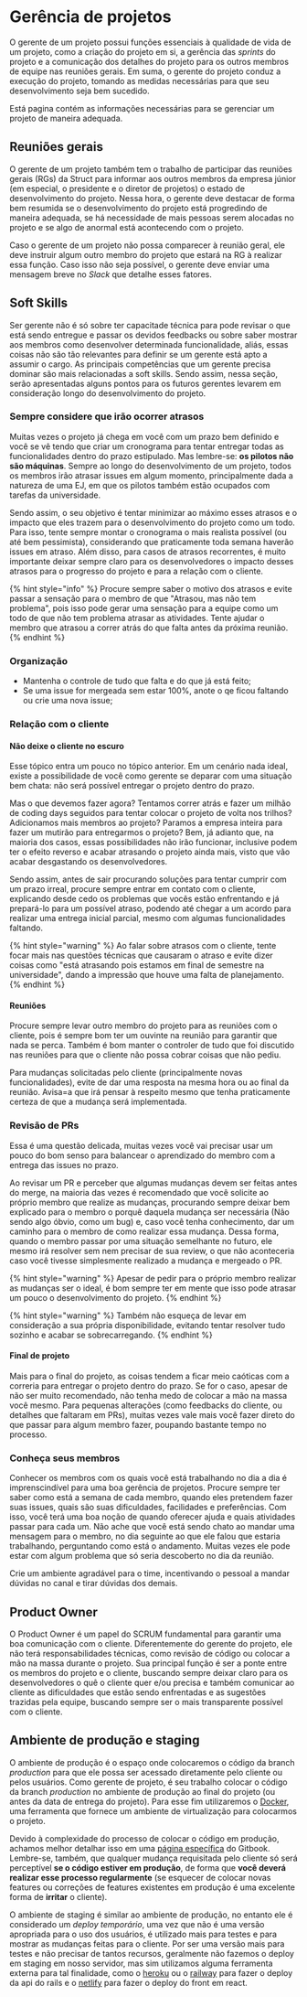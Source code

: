 # Gerência de projetos

O gerente de um projeto possui funções essenciais à qualidade de vida de um projeto, como a criação do projeto em si, a gerência das *sprints* do projeto e a comunicação dos detalhes do projeto para os outros membros de equipe nas reuniões gerais. Em suma, o gerente do projeto conduz a execução do projeto, tomando as medidas necessárias para que seu desenvolvimento seja bem sucedido.

Está pagina contém as informações necessárias para se gerenciar um projeto de maneira adequada.

## Reuniões gerais

O gerente de um projeto também tem o trabalho de participar das reuniões gerais \(RGs\) da Struct para informar aos outros membros da empresa júnior \(em especial, o presidente e o diretor de projetos\) o estado de desenvolvimento do projeto. Nessa hora, o gerente deve destacar de forma bem resumida se o desenvolvimento do projeto está progredindo de maneira adequada, se há necessidade de mais pessoas serem alocadas no projeto e se algo de anormal está acontecendo com o projeto.

Caso o gerente de um projeto não possa comparecer à reunião geral, ele deve instruir algum outro membro do projeto que estará na RG à realizar essa função. Caso isso não seja possível, o gerente deve enviar uma mensagem breve no *Slack* que detalhe esses fatores.


## Soft Skills

Ser gerente não é só sobre ter capacitade técnica para pode revisar o que está sendo entregue e passar os devidos feedbacks ou sobre saber mostrar aos membros como desenvolver determinada funcionalidade, aliás, essas coisas não são tão relevantes para definir se um gerente está apto a assumir o cargo. As principais competências que um gerente precisa dominar são mais relacionadas a soft skills. Sendo assim, nessa seção, serão apresentadas alguns pontos para os futuros gerentes levarem em consideração longo do desenvolvimento do projeto.

### Sempre considere que irão ocorrer atrasos

Muitas vezes o projeto já chega em você com um prazo bem definido e você se vê tendo que criar um cronograma para tentar entregar todas as funcionalidades dentro do prazo estipulado. Mas lembre-se: **os pilotos não são máquinas**. Sempre ao longo do desenvolvimento de um projeto, todos os membros irão atrasar issues em algum momento, principalmente dada a natureza de uma EJ, em que os pilotos também estão ocupados com tarefas da universidade. 

Sendo assim, o seu objetivo é tentar minimizar ao máximo esses atrasos e o impacto que eles trazem para o desenvolvimento do projeto como um todo. Para isso, tente sempre montar o cronograma o mais realista possível (ou até bem pessimista), considerando que praticamente toda semana haverão issues em atraso. Além disso, para casos de atrasos recorrentes, é muito importante deixar sempre claro para os desenvolvedores o impacto desses atrasos para o progresso do projeto e para a relação com o cliente.

{% hint style="info" %}
    Procure sempre saber o motivo dos atrasos e evite passar a sensação para o membro de que "Atrasou, mas não tem problema", pois isso pode gerar uma sensação para a equipe como um todo de que não tem problema atrasar as atividades. Tente ajudar o membro que atrasou a correr atrás do que falta antes da próxima reunião.
{% endhint %}

### Organização

- Mantenha o controle de tudo que falta e do que já está feito;
- Se uma issue for mergeada sem estar 100%, anote o qe ficou faltando ou crie uma nova issue;

### Relação com o cliente

#### Não deixe o cliente no escuro

Esse tópico entra um pouco no tópico anterior. Em um cenário nada ideal, existe a possibilidade de você como gerente se deparar com uma situação bem chata: não será possível entregar o projeto dentro do prazo. 

Mas o que devemos fazer agora? Tentamos correr atrás e fazer um milhão de coding days seguidos para tentar colocar o projeto de volta nos trilhos? Adicionamos mais membros ao projeto? Paramos a empresa inteira para fazer um mutirão para entregarmos o projeto? Bem, já adianto que, na maioria dos casos, essas possibilidades não irão funcionar, inclusive podem ter o efeito reverso e acabar atrasando o projeto ainda mais, visto que vão acabar desgastando os desenvolvedores.

Sendo assim, antes de sair procurando soluções para tentar cumprir com um prazo irreal, procure sempre entrar em contato com o cliente, explicando desde cedo os problemas que vocês estão enfrentando e já prepará-lo para um possível atraso, podendo até chegar a um acordo para realizar uma entrega inicial parcial, mesmo com algumas funcionalidades faltando.

{% hint style="warning" %}
    Ao falar sobre atrasos com o cliente, tente focar mais nas questões técnicas que causaram o atraso e evite dizer coisas como "está atrasando pois estamos em final de semestre na universidade", dando a impressão que houve uma falta de planejamento.
{% endhint %}

#### Reuniões

Procure sempre levar outro membro do projeto para as reuniões com o cliente, pois é sempre bom ter um ouvinte na reunião para garantir que nada se perca. Também é bom manter o controler de tudo que foi discutido nas reuniões para que o cliente não possa cobrar coisas que não pediu.

Para mudanças solicitadas pelo cliente (principalmente novas funcionalidades), evite de dar uma resposta na mesma hora ou ao final da reunião. Avisa=a que irá pensar à respeito mesmo que tenha praticamente certeza de que a mudança será implementada.

### Revisão de PRs

Essa é uma questão delicada, muitas vezes você vai precisar usar um pouco do bom senso para balancear o aprendizado do membro com a entrega das issues no prazo. 

Ao revisar um PR e perceber que algumas mudanças devem ser feitas antes do merge, na maioria das vezes é recomendado que você solicite ao próprio membro que realize as mudanças,  procurando sempre deixar bem explicado para o membro o porquê daquela mudança ser necessária (Não sendo algo óbvio, como um bug) e, caso você tenha conhecimento, dar um caminho para o membro de como realizar essa mudança. 
Dessa forma, quando o membro passar por uma situação semelhante no futuro, ele mesmo irá resolver sem nem precisar de sua review, o que não aconteceria caso você tivesse simplesmente realizado a mudança e mergeado o PR. 

{% hint style="warning" %}
    Apesar de pedir para o próprio membro realizar as mudanças ser o ideal, é bom sempre ter em mente que isso pode atrasar um pouco o desenvolvimento do projeto.
{% endhint %}

{% hint style="warning" %}
    Também não esqueça de levar em consideração a sua própria disponibilidade, evitando tentar resolver tudo sozinho e acabar se sobrecarregando.
{% endhint %}

#### Final de projeto

Mais para o final do projeto, as coisas tendem a ficar meio caóticas com a correria para entregar o projeto dentro do prazo. Se for o caso, apesar de não ser muito recomendado, não tenha medo de colocar a mão na massa você mesmo. Para pequenas alterações (como feedbacks do cliente, ou detalhes que faltaram em PRs), muitas vezes vale mais você fazer direto do que passar para algum membro fazer, poupando bastante tempo no processo.

### Conheça seus membros

Conhecer os membros com os quais você está trabalhando no dia a dia é imprenscindível para uma boa gerência de projetos. Procure sempre ter saber como está a semana de cada membro, quando eles pretendem fazer suas issues, quais são suas dificuldades, facilidades e preferências. Com isso, você terá uma boa noção de quando oferecer ajuda e quais atividades passar para cada um. 
Não ache que você está sendo chato ao mandar uma mensagem para o membro, no dia seguinte ao que ele falou que estaria trabalhando, perguntando como está o andamento. Muitas vezes ele pode estar com algum problema que só seria descoberto no dia da reunião. 

Crie um ambiente agradável para o time, incentivando o pessoal a mandar dúvidas no canal e tirar dúvidas dos demais.

## Product Owner

O Product Owner é um papel do SCRUM fundamental para garantir uma boa comunicação com o cliente. Diferentemente do gerente do projeto, ele não terá responsabilidades técnicas, como revisão de código ou colocar a mão na massa durante o projeto. Sua principal função é ser a ponte entre os membros do projeto e o cliente, buscando sempre deixar claro para os desenvolvedores o quê o cliente quer e/ou precisa e também comunicar ao cliente as dificuldades que estão sendo enfrentadas e as sugestões trazidas pela equipe, buscando sempre ser o mais transparente possível com o cliente. 

## Ambiente de produção e staging

O ambiente de produção é o espaço onde colocaremos o código da branch *production* para que ele possa ser acessado diretamente pelo cliente ou pelos usuários. Como gerente de projeto, é seu trabalho colocar o código da branch *production* no ambiente de produção ao final do projeto \(ou antes da data de entrega do projeto\). Para esse fim utilizaremos o [Docker](./docker/README.md), uma ferramenta que fornece um ambiente de virtualização para colocarmos o projeto.

Devido à complexidade do processo de colocar o código em produção, achamos melhor detalhar isso em uma [página específica](./docker/colocando-um-projeto-em-producao.md) do Gitbook. Lembre-se, também, que qualquer mudança requisitada pelo cliente só será perceptível **se o código estiver em produção**, de forma que **você deverá realizar esse processo regularmente** \(se esquecer de colocar novas features ou correções de features existentes em produção é uma excelente forma de **irritar** o cliente\).

O ambiente de staging é similar ao ambiente de produção, no entanto ele é considerado um *deploy temporário*, uma vez que não é uma versão apropriada para o uso dos usuários, é utilizado mais para testes e para mostrar as mudanças feitas para o cliente. Por ser uma versão mais para testes e não precisar de tantos recursos, geralmente não fazemos o deploy em staging em nosso servidor, mas sim utilizamos alguma ferramenta externa para tal finalidade, como o [heroku](../heroku.md) ou o [railway](https://railway.app/) para fazer o deploy da api do rails e o [netlify](https://www.netlify.com/) para fazer o deploy do front em react.
